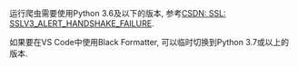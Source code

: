 运行爬虫需要使用Python 3.6及以下的版本,
参考[CSDN: SSL: SSLV3_ALERT_HANDSHAKE_FAILURE](https://blog.csdn.net/qq_37435462/article/details/121564961).

如果要在VS Code中使用Black Formatter, 可以临时切换到Python 3.7或以上的版本.
